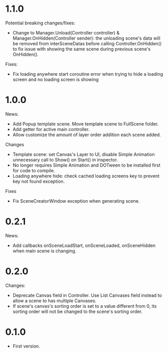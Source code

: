 ﻿# 1.1.0
Potential breaking changes/fixes:
- Change to Manager.Unload(Controller controller) & Manager.OnHidden(Controller sender): the unloading scene's data will be removed from interSceneDatas before calling Controller.OnHidden() to fix issue with showing the same scene during previous scene's OnHidden().

Fixes:
- Fix loading anywhere start coroutine error when trying to hide a loading screen and no loading screen is showing

# 1.0.0
News:
- Add Popup template scene. Move template scene to FullScene folder.
- Add getter for active main controller.
- Allow customize the amount of layer order addition each scene added.

Changes
- Template scene: set Canvas's Layer to UI, disable Simple Animation unnecessary call to Show() on Start() in inspector.
- No longer requires Simple Animation and DOTween to be installed first for code to compile.
- Loading anywhere hide: check cached loading screens key to prevent key not found exception.

Fixes
- Fix SceneCreatorWindow exception when generating scene.

# 0.2.1
News:
- Add callbacks onSceneLoadStart, onSceneLoaded, onSceneHidden when main scene is changing.

# 0.2.0
Changes:
- Deprecate Canvas field in Controller. Use List<Canvas> Canvases field instead to allow a scene to has multiple Canvases.
- If scene's canvas's sorting order is set to a value different from 0, its sorting order will not be changed to the scene's sorting order.

# 0.1.0
- First version.